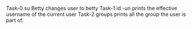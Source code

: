 Task-0 su Betty changes user to betty
Task-1 id -un prints the effective username of the current user
Task-2 groups prints all the group the user is part of.
